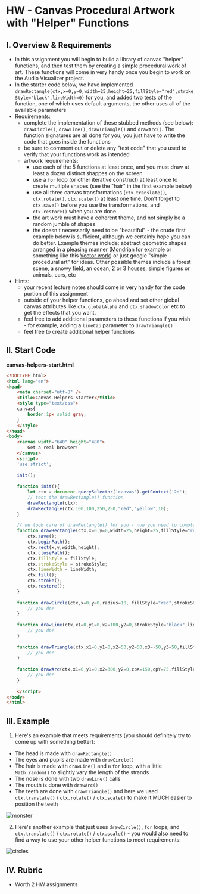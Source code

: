 # HW - Canvas Procedural Artwork with "Helper" Functions

## I. Overview & Requirements

- In this assignment you will begin to build a library of canvas "helper" functions, and then test them by creating a simple procedural work of art. These functions will come in very handy once you begin to work on the Audio Visualizer project.
- In the starter code below, we have implemented `drawRectangle(ctx,x=0,y=0,width=25,height=25,fillStyle="red",strokeStyle="black",lineWidth=0)` for you, and added two tests of the function, one of which uses default arguments, the other uses all of the available parameters
- Requirements:
  - complete the implementation of these stubbed methods (see below): `drawCircle()`, `drawLine()`, `drawTriangle()` and `drawArc()`. The function signatures are all done for you, you just have to write the code that goes inside the functions
  - be sure to comment out or delete any "test code" that you used to verify that your functions work as intended
  - artwork requirements:
    - use each of the 5 functions at least once, and you must draw at least a dozen distinct shappes on the screen
    - use a `for` loop (or other iterative construct) at least once to create multiple shapes (see the "hair" in the first example below)
    - use all three canvas transformations (`ctx.translate()`, `ctx.rotate()`, `ctx.scale()`) at least one time. Don't forget to `ctx.save()` before you use the transformations, and `ctx.restore()` when you are done.
    - the art work must have a coherent theme, and not simply be a random jumble of shapes
    - the doesn't necessarily need to be "beautiful" - the crude first example below is sufficient, although we certainly hope you can do better. Example themes include: abstract geometric shapes arranged in a pleasing manner ([Mondrian](http://vart.institute/mondrian/) for example or something like this [Vector work](https://www.123rf.com/photo_85367242_stock-vector-vector-minimal-covers-procedural-design-futuristic-minimalistic-layout-conceptual-generative-backgro.html)) or just google "simple procedural art" for ideas. Other possible themes include a forest scene, a snowy field, an ocean, 2 or 3 houses, simple figures or animals, cars, etc
- Hints:
  - your recent lecture notes should come in very handy for the code portion of this assignment
  - outside of your helper functions, go ahead and set other global canvas attributes like `ctx.globalAlpha` and `ctx.shadowColor` etc to get the effects that you want. 
  - feel free to add additional parameters to these functions if you wish - for example, adding a `lineCap` parameter to `drawTriangle()`
  - feel free to create additional helper functions

## II. Start Code

**canvas-helpers-start.html**
```html
<!DOCTYPE html>
<html lang="en">
<head>
	<meta charset="utf-8" />
	<title>Canvas Helpers Starter</title>
	<style type="text/css">
	canvas{
		border:1px solid gray;
	}
	</style>
</head>
<body>
	<canvas width="640" height="480">
		Get a real browser!
	</canvas>
	<script>
	'use strict';
		
	init();
	
	function init(){
		let ctx = document.querySelector('canvas').getContext('2d');
		// test the drawRectangle() function
		drawRectangle(ctx);
		drawRectangle(ctx,100,100,250,250,"red","yellow",10);
	}
	
	// we took care of drawRectangle() for you - now you need to complete the other 4 functions
	function drawRectangle(ctx,x=0,y=0,width=25,height=25,fillStyle="red",strokeStyle="black",lineWidth=0){
		ctx.save();                
		ctx.beginPath();            
		ctx.rect(x,y,width,height);   
		ctx.closePath(); 
		ctx.fillStyle = fillStyle;
		ctx.strokeStyle = strokeStyle;    
		ctx.lineWidth = lineWidth;  
		ctx.fill();              
		ctx.stroke();                            
		ctx.restore();             
	}
	
	function drawCircle(ctx,x=0,y=0,radius=10, fillStyle="red",strokeStyle="black",lineWidth=0,startAngle=0,endAngle=Math.PI*2){
		// you do!
	}
	
	function drawLine(ctx,x1=0,y1=0,x2=100,y2=0,strokeStyle="black",lineWidth=5){
		// you do!
	}
	
	function drawTriangle(ctx,x1=0,y1=0,x2=50,y2=50,x3=-50,y3=50,fillStyle="red",strokeStyle="black",lineWidth=5){
		// you do!
	}
	
	function drawArc(ctx,x1=0,y1=0,x2=300,y2=0,cpX=150,cpY=75,fillStyle="red",strokeStyle="black",lineWidth=5){
		// you do!
	}
	
	</script>
</body>
</html>
```


## III. Example

1. Here's an example that meets requirements (you should definitely try to come up with something better):
- The head is made with `drawRectangle()`
- The eyes and pupils are made with `drawCircle()`
- The hair is made with `drawLine()` and a `for` loop, with a little `Math.random()` to slightly vary the length of the strands
- The nose is done with two `drawLine()` calls
- The mouth is done with `drawArc()`
- The teeth are done with `drawTriangle()` and here we used `ctx.translate()` / `ctx.rotate()` / `ctx.scale()` to make it MUCH easier to position the teeth

![monster](https://github.com/tonethar/IGME-330-Master/raw/master/notes/_images/HW-canvas-helpers-done.jpg)

2. Here's another example that just uses `drawCircle()`, `for` loops, and `ctx.translate()` / `ctx.rotate()` / `ctx.scale()` - you would also need to find a way to use your other helper functions to meet requirements:

![circles](https://github.com/tonethar/IGME-330-Master/raw/master/notes/_images/HW-canvas-helpers-done-2.jpg)


## IV. Rubric
- Worth 2 HW assignments